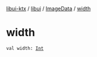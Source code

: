 [libui-ktx](../../index.md) / [libui](../index.md) / [ImageData](index.md) / [width](./width.md)

# width

`val width: `[`Int`](https://kotlinlang.org/api/latest/jvm/stdlib/kotlin/-int/index.html)